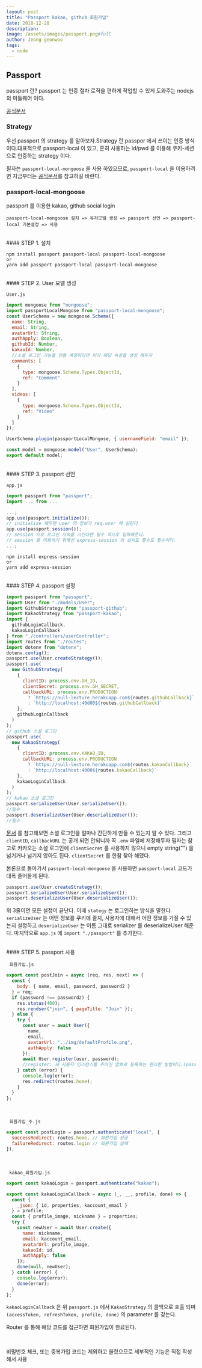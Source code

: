 ```yaml
---
layout: post
title: "Passport kakao, github 회원가입"
date: 2018-12-28
description:
image: /assets/images/passport.png#full
author: Jeong geonwoo
tags:
  - node
---
```


## Passport

passport 란?
passport 는 인증 절차 로직을 편하게 작업할 수 있게 도와주는 nodejs 의 미들웨어 이다.

[공식문서](http://www.passportjs.org/docs/downloads/html/)

### Strategy

우선 passport 의 strategy 를 알아보자.Strategy 란 passpor 에서 쓰이는 인증 방식이다.대표적으로 passport-local 이 있고, 흔히 사용하는 id/pwd 를 이용해 쿠키-세션으로 인증하는 strategy 이다.

필자는 `passport-local-mongoose` 을 사용 하였으므로, `passport-local` 을 이용하려면 지금부터는 [공식문서](http://www.passportjs.org/packages/passport-local/)를 참고하길 바란다.

### passport-local-mongoose

passport 를 이용한 kakao, github social login

    passport-local-mongoose 설치 => 유저모델 생성 => passport 선언 => passport-local 기본설정 => 사용

<br/>
#### STEP 1. 설치

```
npm install passport passport-local passport-local-mongoose
or
yarn add passport passport-local passport-local-mongoose
```

<br/>
#### STEP 2. User 모델 생성

`User.js`

```javascript
import mongoose from "mongoose";
import passportLocalMongose from "passport-local-mongoose";
const UserSchema = new mongoose.Schema({
  name: String,
  email: String,
  avatarUrl: String,
  authApply: Boolean,
  githubId: Number,
  kakaoId: Number,
  //소셜 로그인 기능을 만들 예정이라면 미리 해당 속성을 생성 해두자
  comments: [
    {
      type: mongoose.Schema.Types.ObjectId,
      ref: "Comment"
    }
  ],
  videos: [
    {
      type: mongoose.Schema.Types.ObjectId,
      ref: "Video"
    }
  ]
});

UserSchema.plugin(passportLocalMongose, { usernameField: "email" });

const model = mongoose.model("User", UserSchema);
export default model;
```

<br/>
#### STEP 3. passport 선언

`app.js`

```javascript
import passport from "passport";
import ... from ...

...;
app.use(passport.initialize());
// initialize 해두면 user 의 정보가 req.user 에 실린다
app.use(passport.session());
// session 으로 로그인 지속을 시킨다면 필수 적으로 입력해준다.
// session 을 이용하기 위해선 express-session 의 설치도 필수도 필수이다.
...;
```

```
npm install express-session
or
yarn add express-session
```

<br/>
#### STEP 4. passport 설정

```javascript
import passport from "passport";
import User from "./models/User";
import GithubStrategy from "passport-github";
import KakaoStrategy from "passport-kakao";
import {
  githubLoginCallback,
  kakaoLoginCallback
} from "./controllers/userController";
import routes from "./routes";
import dotenv from "dotenv";
dotenv.config();
passport.use(User.createStrategy());
passport.use(
  new GithubStrategy(
    {
      clientID: process.env.GH_ID,
      clientSecret: process.env.GH_SECRET,
      callbackURL: process.env.PRODUCTION
        ? `https://null-lecture.herokuapp.com${routes.githubCallback}`
        : `http://localhost:40d00${routes.githubCallback}`
    },
    githubLoginCallback
  )
);
// github 소셜 로그인
passport.use(
  new KakaoStrategy(
    {
      clientID: process.env.KAKAO_ID,
      callbackURL: process.env.PRODUCTION
        ? `https://null-lecture.herokuapp.com${routes.kakaoCallback}`
        : `http://localhost:4000${routes.kakaoCallback}`
    },
    kakaoLoginCallback
  )
);
// kakao 소셜 로그인
passport.serializeUser(User.serializeUser());
//필수
passport.deserializeUser(User.deserializeUser());
//필수
```

[문서](http://www.passportjs.org/packages/) 를 참고해보면 소셜 로그인을 얼마나 간단하게 만들 수 있는지 알 수 있다. 그리고 `clientID`, `callbackURL` 는 공개 되면 안되니까 꼭 `.env` 파일에 저장해두자 필자는 참고로 카카오는 소셜 로그인에 `clientSecret` 를 사용하지 않으니 empty string("") 을 넘기거나 넘기지 않아도 된다. `clientSecret` 를 한참 찾아 해맸다.

본론으로 돌아가서 `passport-local-mongoose` 을 사용하면 `passport-local` 코드가 대폭 줄어들게 된다.

```javascript
passport.use(User.createStrategy());
passport.serializeUser(User.serializeUser());
passport.deserializeUser(User.deserializeUser());
```

위 3줄이면 모든 설정이 끝난다. 이때 `stategy` 는 로그인하는 방식을 말한다. `serializeUser` 는 어떤 정보를 쿠키에 줄지, 사용자에 대해서 어떤 정보를 가질 수 있는지 설정하고 `deserializeUser` 는 이름 그대로 serializer 를 deserializeUser 해준다. 마지막으로 `app.js` 에 `import "./passport"` 를 추가한다.

<br/>
#### STEP 5. passport 사용

&nbsp; `회원가입.js`

```javascript
export const postJoin = async (req, res, next) => {
  const {
    body: { name, email, password, password2 }
  } = req;
  if (password !== password2) {
    res.status(400);
    res.rendser("join", { pageTitle: "Join" });
  } else {
    try {
      const user = await User({
        name,
        email,
        avatarUrl: "../img/defaultProfile.png",
        authApply: false
      });
      await User.register(user, password);
      //register: 새 사용자 인스턴스를 주어진 암호로 등록하는 편리한 방법이다.(passport local mongoose 에서 제공)
    } catch (error) {
      console.log(error);
      res.redirect(routes.home);
    }
  }
};
```

<br/>

&nbsp; `회원가입_수.js`

```javascript
export const postLogin = passport.authenticate("local", {
  successRedirect: routes.home, // 회원가입 성공
  failureRedirect: routes.login // 회원가입 실패
});
```

<br/>

&nbsp; `kakao_회원가입.js`

```javascript
export const kakaoLogin = passport.authenticate("kakao");

export const kakaoLoginCallback = async (_, __, profile, done) => {
  const {
    _json: { id, properties, kaccount_email }
  } = profile;
  const { profile_image, nickname } = properties;
  try {
    const newUser = await User.create({
      name: nickname,
      email: kaccount_email,
      avatarUrl: profile_image,
      kakaoId: id,
      authApply: false
    });
    done(null, newUser);
  } catch (error) {
    console.log(error);
    done(error);
  }
};
```

`kakaoLoginCallback` 은 위 `passport.js` 에서 `KakaoStrategy` 의 콜백으로 호출 되며 `(accessToken, refreshToken, profile, done)` 의 parameter 를 갖는다.

Router 를 통해 해당 코드를 접근하면 회원가입이 완료된다.

<br/>

비밀번호 체크, 또는 중복가입 코드는 제외하고 올렸으므로 세부적인 기능은 직접 작성해서 사용
